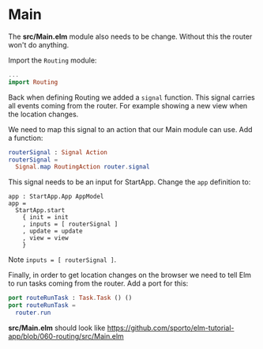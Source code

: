 # Main

The __src/Main.elm__ module also needs to be change. Without this the router won't do anything.

Import the `Routing` module:

```elm
...
import Routing
```

Back when defining Routing we added a `signal` function. This signal carries all events coming from the router. For example showing a new view when the location changes.

We need to map this signal to an action that our Main module can use. Add a function:

```elm
routerSignal : Signal Action
routerSignal =
  Signal.map RoutingAction router.signal
```

This signal needs to be an input for StartApp. Change the `app` definition to:

```
app : StartApp.App AppModel
app =
  StartApp.start
    { init = init
    , inputs = [ routerSignal ]
    , update = update
    , view = view
    }
```

Note `inputs = [ routerSignal ]`.

Finally, in order to get location changes on the browser we need to tell Elm to run tasks coming from the router. Add a port for this:

```elm
port routeRunTask : Task.Task () ()
port routeRunTask =
  router.run
```

__src/Main.elm__ should look like <https://github.com/sporto/elm-tutorial-app/blob/060-routing/src/Main.elm>
